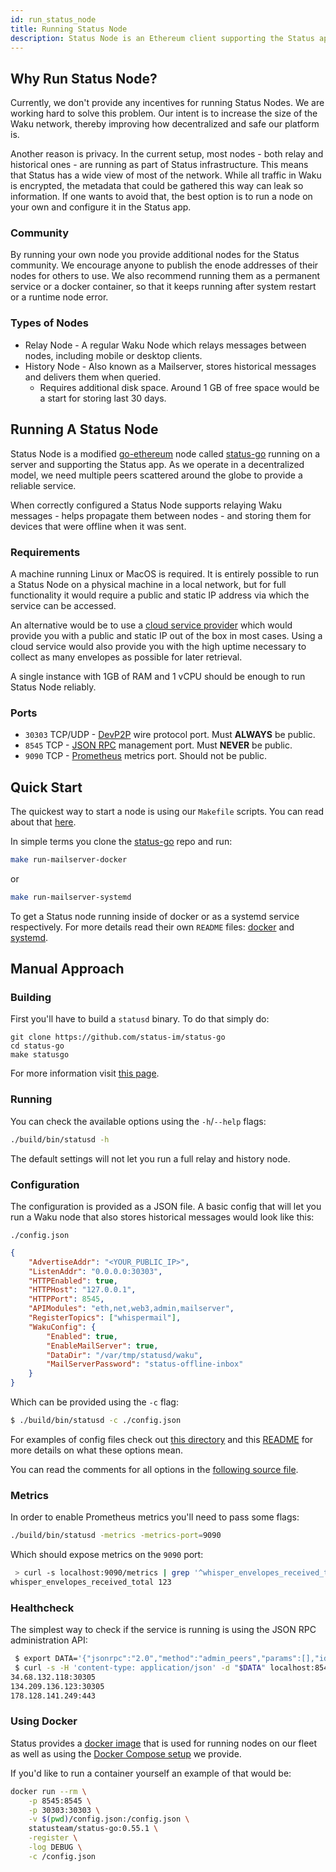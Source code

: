 ```yaml
---
id: run_status_node
title: Running Status Node
description: Status Node is an Ethereum client supporting the Status app.
---
```


## Why Run Status Node?

Currently, we don't provide any incentives for running Status Nodes. We are working hard to solve this problem. Our intent is to increase the size of the Waku network, thereby improving how decentralized and safe our platform is.

Another reason is privacy. In the current setup, most nodes - both relay and historical ones - are running as part of Status infrastructure. This means that Status has a wide view of most of the network. While all traffic in Waku is encrypted, the metadata that could be gathered this way can leak so information. If one wants to avoid that, the best option is to run a node on your own and configure it in the Status app.

### Community

By running your own node you provide additional nodes for the Status community. We encourage anyone to publish the enode addresses of their nodes for others to use. We also recommend running them as a permanent service or a docker container, so that it keeps running after system restart or a runtime node error.

### Types of Nodes

* Relay Node - A regular Waku Node which relays messages between nodes, including mobile or desktop clients.
* History Node - Also known as a Mailserver, stores historical messages and delivers them when queried.
    - Requires additional disk space. Around 1 GB of free space would be a start for storing last 30 days.

## Running A Status Node

Status Node is a modified [go-ethereum](https://github.com/ethereum/go-ethereum) node called [status-go](https://github.com/status-im/status-go) running on a server and supporting the Status app. As we operate in a decentralized model, we need multiple peers scattered around the globe to provide a reliable service.

When correctly configured a Status Node supports relaying Waku messages - helps propagate them between nodes - and storing them for devices that were offline when it was sent.

### Requirements

A machine running Linux or MacOS is required. It is entirely possible to run a Status Node on a physical machine in a local network, but for full functionality it would require a public and static IP address via which the service can be accessed.

An alternative would be to use a [cloud service provider](https://en.wikipedia.org/wiki/Cloud_computing) which would provide you with a public and static IP out of the box in most cases. Using a cloud service would also provide you with the high uptime necessary to collect as many envelopes as possible for later retrieval.

A single instance with 1GB of RAM and 1 vCPU should be enough to run Status Node reliably.

### Ports

* `30303` TCP/UDP - [DevP2P](https://github.com/ethereum/devp2p) wire protocol port. Must __ALWAYS__ be public.
* `8545` TCP - [JSON RPC](https://github.com/ethereum/wiki/wiki/json-rpc) management port. Must __NEVER__ be public.
* `9090` TCP - [Prometheus](https://prometheus.io/docs/concepts/data_model/) metrics port. Should not be public.

## Quick Start

The quickest way to start a node is using our `Makefile` scripts. You can read about that [here](https://github.com/status-im/status-go/blob/develop/MAILSERVER.md).

In simple terms you clone the [status-go](https://github.com/status-im/status-go) repo and run:
```sh
make run-mailserver-docker
```
or
```sh
make run-mailserver-systemd
```
To get a Status node running inside of docker or as a systemd service respectively.
For more details read their own `README` files: [docker](https://github.com/status-im/status-go/blob/develop/_assets/compose/mailserver) and [systemd](https://github.com/status-im/status-go/blob/develop/_assets/systemd/mailserver).

## Manual Approach

### Building

First you'll have to build a `statusd` binary. To do that simply do:
```
git clone https://github.com/status-im/status-go
cd status-go
make statusgo
```
For more information visit [this page](./build_status/status_go.html).

### Running

You can check the available options using the `-h`/`--help` flags:
```bash
./build/bin/statusd -h
```
The default settings will not let you run a full relay and history node.

### Configuration

The configuration is provided as a JSON file. A basic config that will let you run a Waku node that also stores historical messages would look like this:

`./config.json`
```json
{
    "AdvertiseAddr": "<YOUR_PUBLIC_IP>",
    "ListenAddr": "0.0.0.0:30303",
    "HTTPEnabled": true,
    "HTTPHost": "127.0.0.1",
    "HTTPPort": 8545,
    "APIModules": "eth,net,web3,admin,mailserver",
    "RegisterTopics": ["whispermail"],
    "WakuConfig": {
        "Enabled": true,
        "EnableMailServer": true,
        "DataDir": "/var/tmp/statusd/waku",
        "MailServerPassword": "status-offline-inbox"
    }
}
```

Which can be provided using the `-c` flag:
```bash
$ ./build/bin/statusd -c ./config.json
```

For examples of config files check out [this directory](https://github.com/status-im/status-go/tree/develop/config/cli) and this [README](https://github.com/status-im/status-go/blob/develop/config/README.md) for more details on what these options mean.

You can read the comments for all options in the [following source file](https://github.com/status-im/status-go/blob/develop/params/config.go).

### Metrics

In order to enable Prometheus metrics you'll need to pass some flags:
```sh
./build/bin/statusd -metrics -metrics-port=9090
```
Which should expose metrics on the `9090` port:
```sh
 > curl -s localhost:9090/metrics | grep '^whisper_envelopes_received_total'
whisper_envelopes_received_total 123
```

### Healthcheck

The simplest way to check if the service is running is using the JSON RPC administration API:
```sh
 $ export DATA='{"jsonrpc":"2.0","method":"admin_peers","params":[],"id":1}'
 $ curl -s -H 'content-type: application/json' -d "$DATA" localhost:8545 | jq -r '.result[].network.remoteAddress'
34.68.132.118:30305
134.209.136.123:30305
178.128.141.249:443
```

### Using Docker

Status provides a [docker image](https://hub.docker.com/r/statusteam/status-go/) that is used for running nodes on our fleet as well as using the [Docker Compose setup](https://github.com/status-im/status-go/tree/develop/_assets/compose/mailserver) we provide.

If you'd like to run a container yourself an example of that would be:
```bash
docker run --rm \
    -p 8545:8545 \
    -p 30303:30303 \
    -v $(pwd)/config.json:/config.json \
    statusteam/status-go:0.55.1 \
    -register \
    -log DEBUG \
    -c /config.json
```
